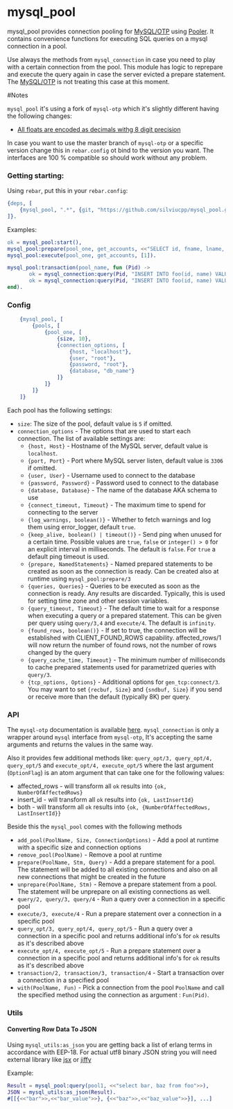 # mysql_pool

mysql_pool provides connection pooling for [MySQL/OTP][1] using [Pooler][2]. It contains convenience functions for executing SQL queries on a mysql connection in a pool.

Use always the methods from `mysql_connection` in case you need to play with a certain connection from the pool. This module has logic to reprepare and execute the query again in case the server evicted a prepare statement. The [MySQL/OTP][1] is not treating this case at this moment.

#Notes

`mysql_pool` it's using a fork of `mysql-otp` which it's slightly different having the following changes:

- [All floats are encoded as decimals withg 8 digit precision][7]

In case you want to use the master branch of `mysql-otp` or a specific version change this in `rebar.config` ot bind to the version you want.
The interfaces are 100 % compatible so should work without any problem.

### Getting starting:

Using `rebar`, put this in your `rebar.config`:

```erlang
{deps, [
    {mysql_pool, ".*", {git, "https://github.com/silviucpp/mysql_pool.git", {tag, "1.1"}}}
]}.
```

Examples:


```erlang
ok = mysql_pool:start(),
mysql_pool:prepare(pool_one, get_accounts, <<"SELECT id, fname, lname, email FROM accounts WHERE id = ?">>).
mysql_pool:execute(pool_one, get_accounts, [1]).

mysql_pool:transaction(pool_name, fun (Pid) ->
       ok = mysql_connection:query(Pid, "INSERT INTO foo(id, name) VALUES (?, ?)", [1, <<"banana">>]),
       ok = mysql_connection:query(Pid, "INSERT INTO foo(id, name) VALUES (?, ?)", [2, <<"kiwi">>])
end).
```

### Config

```erlang
    {mysql_pool, [
        {pools, [
            {pool_one, [
                {size, 10},
                {connection_options, [
                    {host, "localhost"},
                    {user, "root"},
                    {password, "root"},
                    {database, "db_name"}
                ]}
            ]}
        ]}
    ]}
```

Each pool has the following settings:

- `size`: The size of the pool, default value is `5` if omitted.
- `connection_options` - The options that are used to start each connection. The list of available settings are:
    - `{host, Host}` - Hostname of the MySQL server, default value is `localhost`.
    - `{port, Port}` - Port where MySQL server listen, default value is `3306` if omitted.
    - `{user, User}` - Username used to connect to the database
    - `{password, Password}` - Password used to connect to the database
    - `{database, Database}` - The name of the database AKA schema to use
    - `{connect_timeout, Timeout}` - The maximum time to spend for connecting to the server
    - `{log_warnings, boolean()}` - Whether to fetch warnings and log them using error_logger, default `true`.
    - `{keep_alive, boolean() | timeout()}` - Send ping when unused for a certain time. Possible values are `true`, `false` or `integer() > 0` for an explicit interval in milliseconds. The default is `false`. For `true` a default ping timeout is used.
    - `{prepare, NamedStatements}` - Named prepared statements to be created as soon as the connection is ready. Can be created also at runtime using `mysql_pool:prepare/3`
    - `{queries, Queries}` - Queries to be executed as soon as the connection is ready. Any results are discarded. Typically, this is used for setting time zone and other session variables.
    - `{query_timeout, Timeout}` - The default time to wait for a response when executing a query or a prepared statement. This can be given per query using `query/3,4` and `execute/4`. The default is `infinity`.
    - `{found_rows, boolean()}` - If set to true, the connection will be established with CLIENT_FOUND_ROWS capability. affected_rows/1 will now return the number of found rows, not the number of rows changed by the query
    - `{query_cache_time, Timeout}` - The minimum number of milliseconds to cache prepared statements used for parametrized queries with `query/3`.
    - `{tcp_options, Options}` - Additional options for `gen_tcp:connect/3`. You may want to set `{recbuf, Size}` and `{sndbuf, Size}` if you send or receive more than the default (typically 8K) per query.

### API

The `mysql-otp` documentation is available [here][3]. `mysql_connection` is only a wrapper around `mysql` interface from `mysql-otp`, It's accepting the same arguments and returns the values in the same way.

Also it provides few additional methods like: `query_opt/3, query_opt/4, query_opt/5` and `execute_opt/4, execute_opt/5` where the last argument (`OptionFlag`) is an atom argument that can take one for the following values:
- affected_rows - will transform all `ok` results into `{ok, NumberOfAffectedRows}`
- insert_id - will transform all `ok` results into `{ok, LastInsertId}`
- both - will transform all `ok` results into `{ok, {NumberOfAffectedRows, LastInsertId}}`

Beside this the `mysql_pool` comes with the following methods

- `add_pool(PoolName, Size, ConnectionOptions)` - Add a pool at runtime with a specific size and connection options
- `remove_pool(PoolName)` - Remove a pool at runtime
- `prepare(PoolName, Stm, Query)` - Add a prepare statement for a pool. The statement will be added to all existing connections and also on all new connections that might be created in the future
- `unprepare(PoolName, Stm)` - Remove a prepare statement from a pool. The statement will be unprepare on all existing connections as well.
- `query/2, query/3, query/4` - Run a query over a connection in a specific pool
- `execute/3, execute/4` - Run a prepare statement over a connection in a specific pool
- `query_opt/3, query_opt/4, query_opt/5` - Run a query over a connection in a specific pool and returns additional info's for `ok` results as it's described above
- `execute_opt/4, execute_opt/5` - Run a prepare statement over a connection in a specific pool and returns additional info's for `ok` results as it's described above
- `transaction/2, transaction/3, transaction/4` - Start a transaction over a connection in a specified pool
- `with(PoolName, Fun)` - Pick a connection from the pool `PoolName` and call the specified method using the connection as argument : `Fun(Pid)`.

### Utils

#### Converting Row Data To JSON

Using `mysql_utils:as_json` you are getting back a list of erlang terms in accordance with EEP-18. For actual utf8 binary JSON string you will need external library like [jsx][4] or [jiffy][5]

Example:

```erl
Result = mysql_pool:query(pool1, <<"select bar, baz from foo">>),
JSON = mysql_utils:as_json(Result).
#[[{<<"bar">>,<<"bar_value">>}, {<<"baz">>,<<"baz_value">>}], ...]
```

[1]:https://github.com/mysql-otp/mysql-otp
[2]:https://github.com/seth/pooler
[3]:https://mysql-otp.github.io/mysql-otp/index.html
[4]:https://github.com/talentdeficit/jsx
[5]:https://github.com/davisp/jiffy
[6]:https://github.com/mysql-otp/mysql-otp/pull/58
[7]:https://github.com/mysql-otp/mysql-otp/issues/52